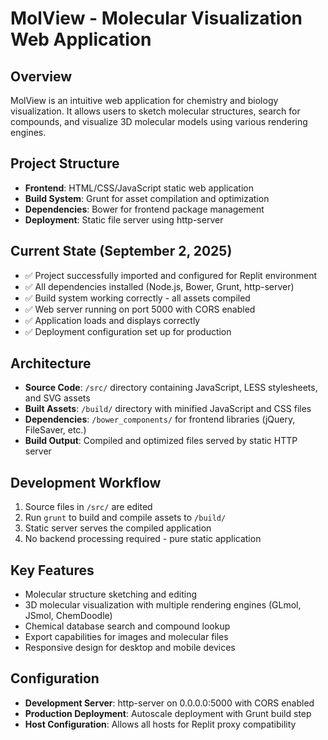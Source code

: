 # MolView - Molecular Visualization Web Application

## Overview
MolView is an intuitive web application for chemistry and biology visualization. It allows users to sketch molecular structures, search for compounds, and visualize 3D molecular models using various rendering engines.

## Project Structure
- **Frontend**: HTML/CSS/JavaScript static web application
- **Build System**: Grunt for asset compilation and optimization
- **Dependencies**: Bower for frontend package management
- **Deployment**: Static file server using http-server

## Current State (September 2, 2025)
- ✅ Project successfully imported and configured for Replit environment
- ✅ All dependencies installed (Node.js, Bower, Grunt, http-server)
- ✅ Build system working correctly - all assets compiled
- ✅ Web server running on port 5000 with CORS enabled
- ✅ Application loads and displays correctly
- ✅ Deployment configuration set up for production

## Architecture
- **Source Code**: `/src/` directory containing JavaScript, LESS stylesheets, and SVG assets
- **Built Assets**: `/build/` directory with minified JavaScript and CSS files
- **Dependencies**: `/bower_components/` for frontend libraries (jQuery, FileSaver, etc.)
- **Build Output**: Compiled and optimized files served by static HTTP server

## Development Workflow
1. Source files in `/src/` are edited
2. Run `grunt` to build and compile assets to `/build/`
3. Static server serves the compiled application
4. No backend processing required - pure static application

## Key Features
- Molecular structure sketching and editing
- 3D molecular visualization with multiple rendering engines (GLmol, JSmol, ChemDoodle)
- Chemical database search and compound lookup
- Export capabilities for images and molecular files
- Responsive design for desktop and mobile devices

## Configuration
- **Development Server**: http-server on 0.0.0.0:5000 with CORS enabled
- **Production Deployment**: Autoscale deployment with Grunt build step
- **Host Configuration**: Allows all hosts for Replit proxy compatibility